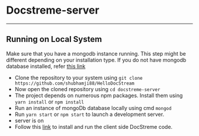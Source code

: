 # Docstreme-server
---

## Running on Local System

Make sure that you have a mongodb instance running. This step might be different depending on your installation type. If you do not have mongodb database installed, refer [this link](https://docs.mongodb.com/manual/administration/install-community/)

- Clone the repository to your system using `git clone https://github.com/shubhamji88/HelloDocStream`
- Now open the cloned repository using `cd docstreme-server`
- The project depends on numerous npm packages. Install them using `yarn install` or `npm install`
- Run an instance of mongoDb database locally using cmd `mongod`
- Run `yarn start` or `npm start` to launch a development server.
- server is on
- Follow this [link](https://github.com/shubhamji88/HelloDocStream) to install and run the client side DocStreme code.







